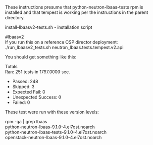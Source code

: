 These instructions presume that python-neutron-lbaas-tests rpm is installed and that tempest is working per the instructions in the parent directory.  

install-lbaasv2-tests.sh - installation script  

#lbaasv2  
If you run this on a reference OSP director deployment:   
./run_lbaasv2_tests.sh neutron_lbaas.tests.tempest.v2.api  

You should get something like this:   

Totals  
Ran: 251 tests in 1797.0000 sec.  
 - Passed: 248  
 - Skipped: 3  
 - Expected Fail: 0  
 - Unexpected Success: 0  
 - Failed: 0  

These test were run with these version levels:  

rpm -qa | grep lbaas  
python-neutron-lbaas-9.1.0-4.el7ost.noarch  
python-neutron-lbaas-tests-9.1.0-4.el7ost.noarch  
openstack-neutron-lbaas-9.1.0-4.el7ost.noarch  

